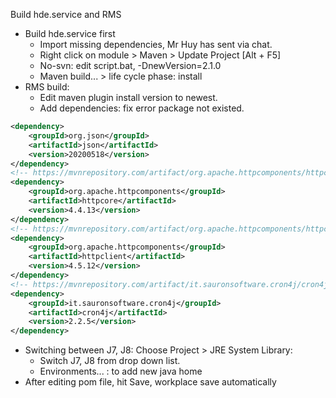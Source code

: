 Build hde.service and RMS

- Build hde.service first
  - Import missing dependencies, Mr Huy has sent via chat.
  - Right click on module > Maven > Update Project [Alt + F5]
  - No-svn: edit script.bat, -DnewVersion=2.1.0
  - Maven build... > life cycle phase: install
- RMS build:
  - Edit maven plugin install version to newest.
  - Add dependencies: fix error package not existed.

```xml
<dependency>
    <groupId>org.json</groupId>
    <artifactId>json</artifactId>
    <version>20200518</version>
</dependency>
<!-- https://mvnrepository.com/artifact/org.apache.httpcomponents/httpcore -->
<dependency>
    <groupId>org.apache.httpcomponents</groupId>
    <artifactId>httpcore</artifactId>
    <version>4.4.13</version>
</dependency>
<!-- https://mvnrepository.com/artifact/org.apache.httpcomponents/httpclient -->
<dependency>
    <groupId>org.apache.httpcomponents</groupId>
    <artifactId>httpclient</artifactId>
    <version>4.5.12</version>
</dependency>
<!-- https://mvnrepository.com/artifact/it.sauronsoftware.cron4j/cron4j -->
<dependency>
    <groupId>it.sauronsoftware.cron4j</groupId>
    <artifactId>cron4j</artifactId>
    <version>2.2.5</version>
</dependency>
```

- Switching between J7, J8: Choose Project > JRE System Library:
  - Switch J7, J8 from drop down list.
  -  Environments... : to add new java home
- After editing pom file, hit Save, workplace save automatically